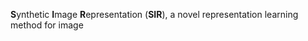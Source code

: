 **S**ynthetic **I**mage **R**epresentation (**SIR**), a novel representation learning method for image